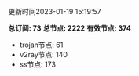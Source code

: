 更新时间2023-01-19 15:19:57

**总订阅: 73**
**总节点: 2222**
**有效节点: 374**
- trojan节点: 61
- v2ray节点: 140
- ss节点: 173
